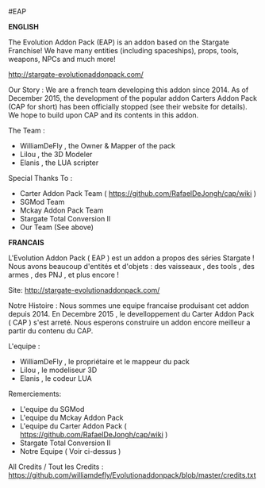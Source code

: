 #EAP

**ENGLISH** 

The Evolution Addon Pack (EAP) is an addon based on the Stargate Franchise! We have many entities (including spaceships), props, tools, weapons, NPCs and much more! 

http://stargate-evolutionaddonpack.com/ 

Our Story : 
We are a french team developing this addon since 2014. 
As of December 2015, the development of the popular addon Carters Addon Pack (CAP for short) has been officially stopped (see their website for details). We hope to build upon CAP and its contents in this addon. 


The Team : 
- WilliamDeFly , the Owner & Mapper of the pack
- Lilou , the 3D Modeler 
- Elanis , the LUA scripter 

Special Thanks To : 
- Carter Addon Pack Team ( https://github.com/RafaelDeJongh/cap/wiki ) 
- SGMod Team 
- Mckay Addon Pack Team 
- Stargate Total Conversion II 
- Our Team (See above) 


**FRANCAIS**

L'Evolution Addon Pack ( EAP ) est un addon a propos des séries Stargate ! 
Nous avons beaucoup d'entités et d'objets : des vaisseaux , des tools , des armes , des PNJ , et plus encore ! 

Site: http://stargate-evolutionaddonpack.com/ 

Notre Histoire : 
Nous sommes une equipe francaise produisant cet addon depuis 2014. 
En Decembre 2015 , le develloppement du Carter Addon Pack ( CAP ) s'est arreté. Nous esperons construire un addon encore meilleur a partir du contenu du CAP. 

L'equipe : 
- WilliamDeFly , le propriétaire et le mappeur du pack
- Lilou , le modeliseur 3D 
- Elanis , le codeur LUA 

Remerciements: 
- L'equipe du SGMod 
- L'equipe du Mckay Addon Pack 
- L'equipe du Carter Addon Pack ( https://github.com/RafaelDeJongh/cap/wiki ) 
- Stargate Total Conversion II 
- Notre Equipe ( Voir ci-dessus )

All Credits / Tout les Credits : https://github.com/williamdefly/Evolutionaddonpack/blob/master/credits.txt
